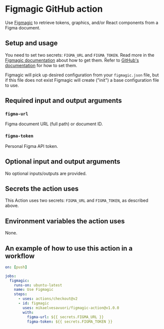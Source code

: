 # Figmagic GitHub action

Use [Figmagic](https://github.com/mikaelvesavuori/figmagic) to retrieve tokens, graphics, and/or React components from a Figma document.

## Setup and usage

You need to set two secrets: `FIGMA_URL` and `FIGMA_TOKEN`. Read more in the [Figmagic documentation](https://github.com/mikaelvesavuori/figmagic#running-figmagic) about how to get them. Refer to [GitHub's documentation](https://docs.github.com/en/actions/reference/encrypted-secrets) for how to set them.

Figmagic will pick up desired configuration from your `figmagic.json` file, but if this file does not exist Figmagic will create ("init") a base configuration file to use.

## Required input and output arguments

### `figma-url`

Figma document URL (full path) or document ID.

### `figma-token`

Personal Figma API token.

## Optional input and output arguments

No optional inputs/outputs are provided.

## Secrets the action uses

This Action uses two secrets: `FIGMA_URL` and `FIGMA_TOKEN`, as described above.

## Environment variables the action uses

None.

## An example of how to use this action in a workflow

```yml
on: [push]

jobs:
  figmagic:
    runs-on: ubuntu-latest
    name: Use Figmagic
    steps:
      - uses: actions/checkout@v2
      - id: figmagic
        uses: mikaelvesavuori/figmagic-action@v1.0.0
        with:
          figma-url: ${{ secrets.FIGMA_URL }}
          figma-token: ${{ secrets.FIGMA_TOKEN }}
```
